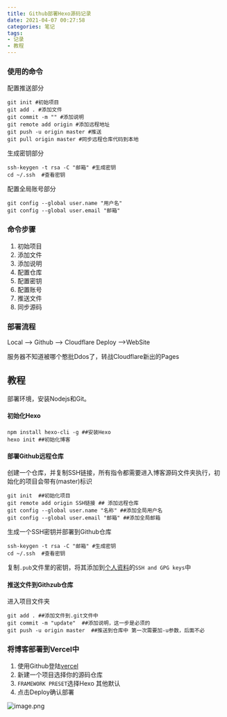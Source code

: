 ```yaml
---
title: Github部署Hexo源码记录
date: 2021-04-07 00:27:58
categories: 笔记
tags:
- 记录
- 教程
---
```




###  使用的命令

配置推送部分

```shell
git init #初始项目
git add . #添加文件
git commit -m "" #添加说明
git remote add origin #添加远程地址
git push -u origin master #推送
git pull origin master #同步远程仓库代码到本地
```

生成密钥部分

```shell
ssh-keygen -t rsa -C "邮箱" #生成密钥
cd ~/.ssh  #查看密钥
```

配置全局账号部分

```shell
git config --global user.name "用户名"
git config --global user.email "邮箱"
```



###  命令步骤

1. 初始项目
2. 添加文件
3. 添加说明
4. 配置仓库
5. 配置密钥
6. 配置账号
7. 推送文件
8. 同步源码

###  部署流程

Local --> Github --> Cloudflare Deploy -->WebSite

服务器不知道被哪个憨批Ddos了，转战Cloudflare新出的Pages



## 教程

部署环境，安装Nodejs和Git。

#### 初始化Hexo

```shell
npm install hexo-cli -g ##安装Hexo
hexo init ##初始化博客
```



#### 部署Github远程仓库

创建一个仓库，并复制SSH链接，所有指令都需要进入博客源码文件夹执行，初始化的项目会带有(master)标识

```shell
git init  ##初始化项目
git remote add origin SSH链接 ## 添加远程仓库
git config --global user.name "名称" ##添加全局用户名
git config --global user.email "邮箱" ##添加全局邮箱
```

生成一个SSH密钥并部署到Github仓库

```shell
ssh-keygen -t rsa -C "邮箱" #生成密钥
cd ~/.ssh  #查看密钥
```

复制`.pub`文件里的密钥，将其添加到[个人资料](https://github.com/settings/keys)的`SSH and GPG keys`中

#### 推送文件到Githzub仓库

进入项目文件夹

```shell
git add . ##添加文件到.git文件中
git commit -m "update"  ##添加说明，这一步是必须的
git push -u origin master  ##推送到仓库中 第一次需要加-u参数，后面不必
```



### 将博客部署到Vercel中

1. 使用Github登陆[vercel](https://vercel.com)
2. 新建一个项目选择你的源码仓库
3. `FRAMEWORK PRESET`选择Hexo 其他默认
4. 点击Deploy确认部署

![image.png](https://i.loli.net/2021/04/11/t1oVSqB8pf547zL.png)